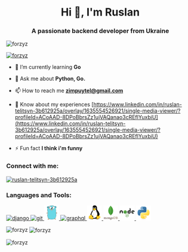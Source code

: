 <h1 align="center">Hi 👋, I'm Ruslan</h1>
<h3 align="center">A passionate backend developer from Ukraine</h3>

<p align="left"> <img src="https://komarev.com/ghpvc/?username=forzyz&label=Profile%20views&color=0e75b6&style=flat" alt="forzyz" /> </p>

<p align="left"> <a href="https://github.com/ryo-ma/github-profile-trophy"><img src="https://github-profile-trophy.vercel.app/?username=forzyz" alt="forzyz" /></a> </p>

- 🌱 I’m currently learning **Go**

- 💬 Ask me about **Python, Go.**

- 📫 How to reach me **zimpuytel@gmail.com**

- 📄 Know about my experiences [https://www.linkedin.com/in/ruslan-telitsyn-3b612925a/overlay/1635554526921/single-media-viewer/?profileId=ACoAAD-8DPoBbrsZz1ujVAQanao3cREflYuxbiU](https://www.linkedin.com/in/ruslan-telitsyn-3b612925a/overlay/1635554526921/single-media-viewer/?profileId=ACoAAD-8DPoBbrsZz1ujVAQanao3cREflYuxbiU)

- ⚡ Fun fact **I think i'm funny**

<h3 align="left">Connect with me:</h3>
<p align="left">
<a href="https://linkedin.com/in/ruslan-telitsyn-3b612925a" target="blank"><img align="center" src="https://raw.githubusercontent.com/rahuldkjain/github-profile-readme-generator/master/src/images/icons/Social/linked-in-alt.svg" alt="ruslan-telitsyn-3b612925a" height="30" width="40" /></a>
</p>

<h3 align="left">Languages and Tools:</h3>
<p align="left"> <a href="https://www.djangoproject.com/" target="_blank" rel="noreferrer"> <img src="https://cdn.worldvectorlogo.com/logos/django.svg" alt="django" width="40" height="40"/> </a> <a href="https://git-scm.com/" target="_blank" rel="noreferrer"> <img src="https://www.vectorlogo.zone/logos/git-scm/git-scm-icon.svg" alt="git" width="40" height="40"/> </a> <a href="https://golang.org" target="_blank" rel="noreferrer"> <img src="https://raw.githubusercontent.com/devicons/devicon/master/icons/go/go-original.svg" alt="go" width="40" height="40"/> </a> <a href="https://graphql.org" target="_blank" rel="noreferrer"> <img src="https://www.vectorlogo.zone/logos/graphql/graphql-icon.svg" alt="graphql" width="40" height="40"/> </a> <a href="https://www.linux.org/" target="_blank" rel="noreferrer"> <img src="https://raw.githubusercontent.com/devicons/devicon/master/icons/linux/linux-original.svg" alt="linux" width="40" height="40"/> </a> <a href="https://www.mongodb.com/" target="_blank" rel="noreferrer"> <img src="https://raw.githubusercontent.com/devicons/devicon/master/icons/mongodb/mongodb-original-wordmark.svg" alt="mongodb" width="40" height="40"/> </a> <a href="https://nodejs.org" target="_blank" rel="noreferrer"> <img src="https://raw.githubusercontent.com/devicons/devicon/master/icons/nodejs/nodejs-original-wordmark.svg" alt="nodejs" width="40" height="40"/> </a> <a href="https://www.python.org" target="_blank" rel="noreferrer"> <img src="https://raw.githubusercontent.com/devicons/devicon/master/icons/python/python-original.svg" alt="python" width="40" height="40"/> </a> </p>

<p><img align="left" src="https://github-readme-stats.vercel.app/api/top-langs?username=forzyz&show_icons=true&locale=en&layout=compact" alt="forzyz" /></p>

<p>&nbsp;<img align="center" src="https://github-readme-stats.vercel.app/api?username=forzyz&show_icons=true&locale=en" alt="forzyz" /></p>

<p><img align="center" src="https://github-readme-streak-stats.herokuapp.com/?user=forzyz&" alt="forzyz" /></p>
